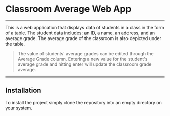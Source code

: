 # Classroom Average Web App
---
This is a web application that displays data of students in a class in the form of a table. The student data includes: an ID, a name, an address, and an average grade. The average grade of the classroom is also depicted under the table. 
> The value of students' average grades can be edited through the Average Grade column. Entering a new value for the student's average grade and hitting enter will update the classroom grade average. 
--- 
## Installation
To install the project simply clone the repository into an empty directory on your system.
